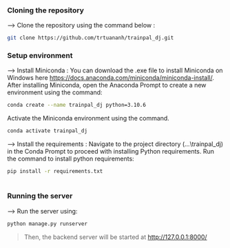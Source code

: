 ### Cloning the repository

--> Clone the repository using the command below :
```bash
git clone https://github.com/trtuananh/trainpal_dj.git

```

### Setup environment

--> Install Miniconda :
You can download the .exe file to install Miniconda on Windows here https://docs.anaconda.com/miniconda/miniconda-install/. 
After installing Miniconda, open the Anaconda Prompt to create a new environment using the command:


```bash
conda create --name trainpal_dj python=3.10.6

```
Activate the Miniconda environment using the command.

```bash
conda activate trainpal_dj

```

--> Install the requirements :
Navigate to the project directory (...\trainpal_dj) in the Conda Prompt to proceed with installing Python requirements. 
Run the command to install python requirements:

```bash
pip install -r requirements.txt

```

#

### Running the server

--> Run the server using:
```bash
python manage.py runserver

```

> Then, the backend server will be started at http://127.0.0.1:8000/

